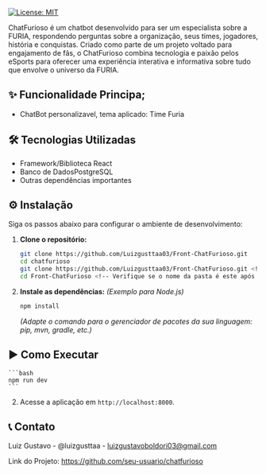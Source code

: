 [![License: MIT](https://img.shields.io/badge/License-MIT-yellow.svg)](https://opensource.org/licenses/MIT)

ChatFurioso é um chatbot desenvolvido para ser um especialista sobre a FURIA, respondendo perguntas sobre a organização, seus times, jogadores, história e conquistas. Criado como parte de um projeto voltado para engajamento de fãs, o ChatFurioso combina tecnologia e paixão pelos eSports para oferecer uma experiência interativa e informativa sobre tudo que envolve o universo da FURIA.

## ✨ Funcionalidade Principa;

*   ChatBot personalizavel, tema aplicado: Time Furia

## 🛠️ Tecnologias Utilizadas

*   Framework/Biblioteca React
*   Banco de DadosPostgreSQL
*   Outras dependências importantes

## ⚙️ Instalação

Siga os passos abaixo para configurar o ambiente de desenvolvimento:

1.  **Clone o repositório:**
    ```bash
    git clone https://github.com/Luizgusttaa03/Front-ChatFurioso.git
    cd chatfurioso
    git clone https://github.com/Luizgusttaa03/Front-ChatFurioso.git <!-- Confirme se este é o link correto -->
    cd Front-ChatFurioso <!-- Verifique se o nome da pasta é este após o clone -->
    ```
2.  **Instale as dependências:**
    *(Exemplo para Node.js)*
    ```bash
    npm install
    ```
    *(Adapte o comando para o gerenciador de pacotes da sua linguagem: pip, mvn, gradle, etc.)*

## ▶️ Como Executar

    ```bash
    npm run dev
    ```

2.  Acesse a aplicação em `http://localhost:8000`.

## 📞 Contato

Luiz Gustavo - @luizgusttaa - luizgustavoboldori03@gmail.com

Link do Projeto: https://github.com/seu-usuario/chatfurioso
